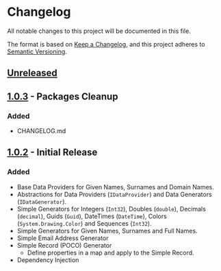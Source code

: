 # Changelog

All notable changes to this project will be documented in this file.

The format is based on [Keep a Changelog](https://keepachangelog.com/en/1.0.0/),
and this project adheres to [Semantic Versioning](https://semver.org/spec/v2.0.0.html).

## [Unreleased]

## [1.0.3] - Packages Cleanup

### Added

- CHANGELOG.md

## [1.0.2] - Initial Release

### Added

- Base Data Providers for Given Names, Surnames and Domain Names.
- Abstractions for Data Providers (`IDataProvider`) and Data Generators (`IDataGenerator`).
- Simple Generators for Integers (`Int32`), Doubles (`double`), Decimals (`decimal`), Guids (`Guid`), DateTimes (`DateTime`), Colors (`System.Drawing.Color`) and Sequences (`Int32`).
- Simple Generators for Given Names, Surnames and Full Names.
- Simple Email Address Generator
- Simple Record (POCO) Generator
  - Define properties in a map and apply to the Simple Record.
- Dependency Injection

[Unreleased]: https://github.com/gatewayprogrammingschool/RandomDataGeneration/compare/1.0.3...HEAD
[1.0.3]: https://github.com/gatewayprogrammingschool/RandomDataGeneration/compare/1.0.2...1.0.3
[1.0.2]: https://github.com/gatewayprogrammingschool/RandomDataGeneration/releases/tag/1.0.2
